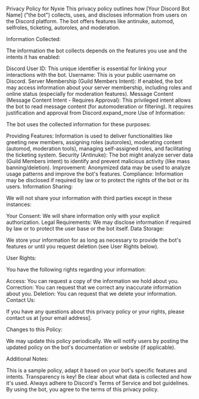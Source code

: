 Privacy Policy for Nyxie
This privacy policy outlines how [Your Discord Bot Name] ("the bot") collects, uses, and discloses information from users on the Discord platform. The bot offers features like antinuke, automod, selfroles, ticketing, autoroles, and moderation.

Information Collected:

The information the bot collects depends on the features you use and the intents it has enabled:

Discord User ID: This unique identifier is essential for linking your interactions with the bot.
Username: This is your public username on Discord.
Server Membership (Guild Members Intent): If enabled, the bot may access information about your server membership, including roles and online status (especially for moderation features).
Message Content (Message Content Intent - Requires Approval): This privileged intent allows the bot to read message content (for automoderation or filtering). It requires justification and approval from Discord.expand_more
Use of Information:

The bot uses the collected information for these purposes:

Providing Features: Information is used to deliver functionalities like greeting new members, assigning roles (autoroles), moderating content (automod, moderation tools), managing self-assigned roles, and facilitating the ticketing system.
Security (Antinuke): The bot might analyze server data (Guild Members intent) to identify and prevent malicious activity (like mass banning/deletion).
Improvement: Anonymized data may be used to analyze usage patterns and improve the bot's features.
Compliance: Information may be disclosed if required by law or to protect the rights of the bot or its users.
Information Sharing:

We will not share your information with third parties except in these instances:

Your Consent: We will share information only with your explicit authorization.
Legal Requirements: We may disclose information if required by law or to protect the user base or the bot itself.
Data Storage:

We store your information for as long as necessary to provide the bot's features or until you request deletion (see User Rights below).

User Rights:

You have the following rights regarding your information:

Access: You can request a copy of the information we hold about you.
Correction: You can request that we correct any inaccurate information about you.
Deletion: You can request that we delete your information.
Contact Us:

If you have any questions about this privacy policy or your rights, please contact us at [your email address].

Changes to this Policy:

We may update this policy periodically. We will notify users by posting the updated policy on the bot's documentation or website (if applicable).

Additional Notes:

This is a sample policy, adapt it based on your bot's specific features and intents.
Transparency is key! Be clear about what data is collected and how it's used.
Always adhere to Discord's Terms of Service and bot guidelines.
By using the bot, you agree to the terms of this privacy policy.
